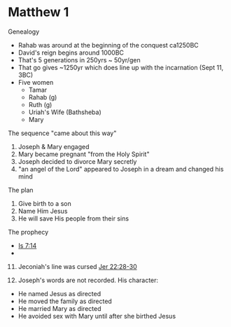 # Matthew 1

Genealogy
- Rahab was around at the beginning of the conquest ca1250BC
- David's reign begins around 1000BC
- That's 5 generations in 250yrs ~ 50yr/gen
- That go gives ~1250yr which does line up with the incarnation (Sept 11, 3BC)
- Five women
  - Tamar
  - Rahab (g)
  - Ruth (g)
  - Uriah's Wife (Bathsheba)
  - Mary

The sequence "came about this way"
1. Joseph & Mary engaged
2. Mary became pregnant "from the Holy Spirit"
3. Joseph decided to divorce Mary secretly
4. "an angel of the Lord" appeared to Joseph in a dream and changed his mind


The plan
1. Give birth to a son
2. Name Him Jesus
3. He will save His people from their sins

The prophecy
- [Is 7:14]()
- 


11) Jeconiah's line was cursed [Jer 22:28-30]()


18) Joseph's words are not recorded. 
  His character:
  - He named Jesus as directed
  - He moved the family as directed
  - He married Mary as directed 
  - He avoided sex with Mary until after she birthed Jesus


